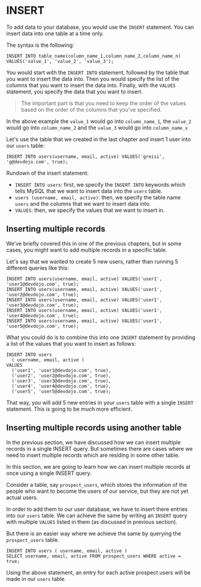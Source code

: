 # INSERT

To add data to your database, you would use the `INSERT` statement. You can insert data into one table at a time only.

The syntax is the following:

```
INSERT INTO table_name(column_name_1,column_name_2,column_name_n) VALUES('value_1', 'value_2', 'value_3');
```

You would start with the `INSERT INTO` statement, followed by the table that you want to insert the data into. Then you would specify the list of the columns that you want to insert the data into. Finally, with the `VALUES` statement, you specify the data that you want to insert.

> The important part is that you need to keep the order of the values based on the order of the columns that you've specified.

In the above example the `value_1` would go into `column_name_1`, the `value_2` would go into `column_name_2` and the `value_3` would go into `column_name_x`

Let's use the table that we created in the last chapter and insert 1 user into our `users` table:

```
INSERT INTO users(username, email, active) VALUES('greisi', 'g@devdojo.com', true);
```

Rundown of the insert statement:

* `INSERT INTO users`: first, we specify the `INSERT INTO` keywords which tells MySQL that we want to insert data into the `users` table.
* `users (username, email, active)`: then, we specify the table name `users` and the columns that we want to insert data into.
* `VALUES`: then, we specify the values that we want to insert in.

## Inserting multiple records

We've briefly covered this in one of the previous chapters, but in some cases, you might want to add multiple records in a specific table.

Let's say that we wanted to create 5 new users, rather than running 5 different queries like this:

```
INSERT INTO users(username, email, active) VALUES('user1', 'user1@devdojo.com', true);
INSERT INTO users(username, email, active) VALUES('user1', 'user2@devdojo.com', true);
INSERT INTO users(username, email, active) VALUES('user1', 'user3@devdojo.com', true);
INSERT INTO users(username, email, active) VALUES('user1', 'user4@devdojo.com', true);
INSERT INTO users(username, email, active) VALUES('user1', 'user5@devdojo.com', true);
```

What you could do is to combine this into one `INSERT` statement by providing a list of the values that you want to insert as follows:

```
INSERT INTO users
  ( username, email, active )
VALUES
  ('user1', 'user1@devdojo.com', true),
  ('user2', 'user2@devdojo.com', true),
  ('user3', 'user3@devdojo.com', true),
  ('user4', 'user4@devdojo.com', true),
  ('user5', 'user5@devdojo.com', true);
```

That way, you will add 5 new entries in your `users` table with a single `INSERT` statement. This is going to be much more efficient.

## Inserting multiple records using another table

In the previous section, we have discussed how we can insert multiple records in a single INSERT query.
But sometimes there are cases where we need to insert multiple records which are residing in some other table.

In this section, we are going to learn how we can insert multiple records at once using a single INSERT query. 

Consider a table, say `prospect_users`, which stores the information of the people who want to become the users of our service, but they are not yet actual users.

In order to add them to our user database, we have to insert there entries into our `users` table.
We can achieve the same by writing an `INSERT` query with multiple `VALUES` listed in them (as discussed in previous section).

But there is an easier way where we achieve the same by querying the `prospect_users` table.


```
INSERT INTO users ( username, email, active )
SELECT username, email, active FROM prospect_users WHERE active = true;
```

Using the above statement, an entry for each active prospect users will be made in our `users` table.